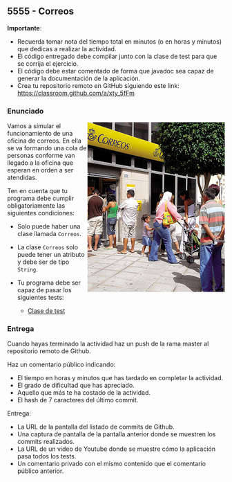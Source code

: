 ## 5555 - Correos

__Importante__: 

  - Recuerda tomar nota del tiempo total en minutos (o en horas y minutos) que dedicas a realizar la actividad.
  - El código entregado debe compilar junto con la clase de test para que se corrija el ejercicio.
  - El código debe estar comentado de forma que javadoc sea capaz de generar la documentación de la aplicación.
  - Crea tu repositorio remoto en GitHub siguiendo este link: https://classroom.github.com/a/xty_5fFm

### Enunciado

<img align="right" src="5555.jpg">

Vamos a simular el funcionamiento de una oficina de correos. En ella se va formando una cola de personas conforme van llegado a la oficina que esperan en orden a ser atendidas.

Ten en cuenta que tu programa debe cumplir obligatoriamente las siguientes condiciones:

* Solo puede haber una clase llamada `Correos`.
* La clase `Correos` solo puede tener un atributo y debe ser de tipo `String`.
* Tu programa debe ser capaz de pasar los siguientes tests:

  * [Clase de test](Test5555.java)


### Entrega

Cuando hayas terminado la actividad haz un push de la rama master al repositorio remoto de Github.

Haz un comentario público indicando:

  - El tiempo en horas y minutos que has tardado en completar la actividad.
  - El grado de dificultad que has apreciado.
  - Aquello que más te ha costado de la actividad.
  - El hash de 7 caracteres del último commit.
  
Entrega:

  - La URL de la pantalla del listado de commits de Github.
  - Una captura de pantalla de la pantalla anterior donde se muestren los commits realizados.
  - La URL de un video de Youtube donde se muestre cómo la aplicación pasa todos los tests.
  - Un comentario privado con el mismo contenido que el comentario público anterior.



